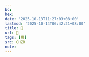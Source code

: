 ```yaml
---
bc:
hex:
date: '2025-10-13T11:27:03+08:00'
lastmod: '2025-10-14T06:42:21+08:00'
title: 󰕍
url: 󰕍
tags: [農]
src: GHZR
note:
---
```

